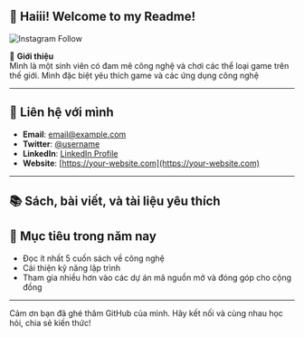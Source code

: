 ## 👋 Haiii! Welcome to my Readme!

![Instagram Follow](https://img.shields.io/twitter/follow/yeonyi746)

🚀 **Giới thiệu**  
Mình là một sinh viên có đam mê công nghệ và chơi các thể loại game trên thế giới. Mình đặc biệt yêu thích game và các ứng dụng công nghệ 

---



## 💬 Liên hệ với mình

- **Email**: [email@example.com](mailto:email@example.com)
- **Twitter**: [@username](https://twitter.com/username)
- **LinkedIn**: [LinkedIn Profile](https://linkedin.com/in/username)
- **Website**: [https://your-website.com](https://your-website.com)

---

## 📚 Sách, bài viết, và tài liệu yêu thích



## 🎯 Mục tiêu trong năm nay

- Đọc ít nhất 5 cuốn sách về công nghệ
- Cải thiện kỹ năng lập trình 
- Tham gia nhiều hơn vào các dự án mã nguồn mở và đóng góp cho cộng đồng

---
Cảm ơn bạn đã ghé thăm GitHub của mình. Hãy kết nối và cùng nhau học hỏi, chia sẻ kiến thức!
